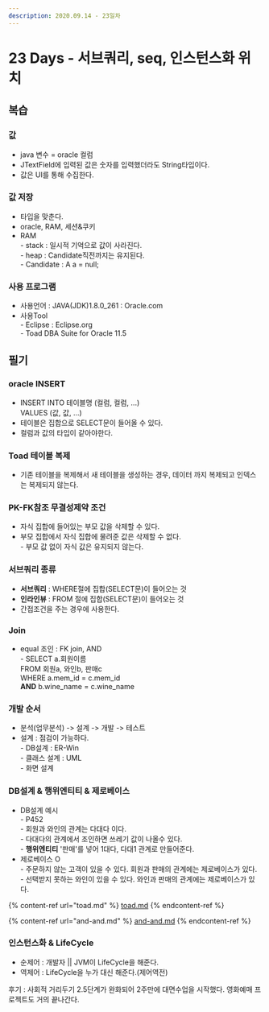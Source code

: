 ```yaml
---
description: 2020.09.14 - 23일차
---
```


# 23 Days - 서브쿼리, seq, 인스턴스화 위치

## 복습

### 값

* java 변수 = oracle 컬럼
* JTextField에 입력된 값은 숫자를 입력했더라도 String타입이다.
* 값은 UI를 통해 수집한다.

### 값 저장

* 타입을 맞춘다.
* oracle, RAM, 세션&쿠키
* RAM\
  \- stack : 일시적 기억으로 값이 사라진다.\
  \- heap : Candidate직전까지는 유지된다.\
  \- Candidate : A a = null;

### 사용 프로그램

* 사용언어 : JAVA(JDK)1.8.0\_261 : Oracle.com
* 사용Tool \
  \- Eclipse : Eclipse.org\
  \- Toad DBA Suite for Oracle 11.5

## 필기

### oracle INSERT

* INSERT INTO 테이블명 (컬럼, 컬럼, ...)\
  VALUES (값, 값, ...)
* 테이블은 집합으로 SELECT문이 들어올 수 있다.
* 컬럼과 값의 타입이 같아야한다.

### Toad 테이블 복제

* 기존 테이블을 복제해서 새 테이블을 생성하는 경우, 데이터 까지 복제되고 인덱스는 복제되지 않는다.

### PK-FK참조 무결성제약 조건

* 자식 집합에 들어있는 부모 값을 삭제할 수 있다.
* 부모 집합에서 자식 집합에 물려준 값은 삭제할 수 없다.\
  \- 부모 값 없이 자식 값은 유지되지 않는다.

### 서브쿼리 종류

* **서브쿼리** : WHERE절에 집합(SELECT문)이 들어오는 것
* **인라인뷰** : FROM 절에 집합(SELECT문)이 들어오는 것
* 간접조건을 주는 경우에 사용한다.

### Join

* equal 조인 : FK join, AND\
  \- SELECT a.회원이름\
     FROM 회원a, 와인b, 판매c\
     WHERE a.mem_id = c.mem_id\
     **AND** b.wine_name = c.wine_name

### 개발 순서

* 분석(업무분석) -> 설계 -> 개발 -> 테스트
* 설계 : 점검이 가능하다.\
  \- DB설계 : ER-Win\
  \- 클래스 설계 : UML\
  \- 화면 설계

### DB설계 & 행위엔티티 & 제로베이스

* DB설계 예시\
  \- P452\
  \- 회원과 와인의 관계는 다대다 이다.\
  \- 다대다의 관계에서 조인하면 쓰레기 값이 나올수 있다.\
  \- **행위엔티티** '판매'를 넣어 1대다, 다대1 관계로 만들어준다.
* 제로베이스 O\
  \- 주문하지 않는 고객이 있을 수 있다. 회원과 판매의 관계에는 제로베이스가 있다.\
  \- 선택받지 못하는 와인이 있을 수 있다. 와인과 판매의 관계에는 제로베이스가 있다.

{% content-ref url="toad.md" %}
[toad.md](toad.md)
{% endcontent-ref %}

{% content-ref url="and-and.md" %}
[and-and.md](and-and.md)
{% endcontent-ref %}

### 인스턴스화 & LifeCycle

* 순제어 : 개발자 || JVM이 LifeCycle을 해준다.
* 역제어 : LifeCycle을 누가 대신 해준다.(제어역전)

후기 : 사회적 거리두기 2.5단계가 완화되어 2주만에 대면수업을 시작했다. 영화예매 프로젝트도 거의 끝나간다.

